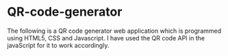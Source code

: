 # QR-code-generator

The following is a QR code generator web application which is programmed using HTML5, CSS and Javascript.
I have used the QR code API in the javaScript for it to work accordingly. 
